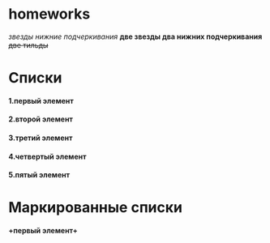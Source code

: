 # homeworks
*звезды нижние подчеркивания* **две звезды два нижних подчеркивания** ~~две тильды~~
# Списки
#### 1.первый элемент
#### 2.второй элемент
#### 3.третий элемент
#### 4.четвертый элемент
#### 5.пятый элемент
# Маркированные списки
#### **+первый элемент+**

